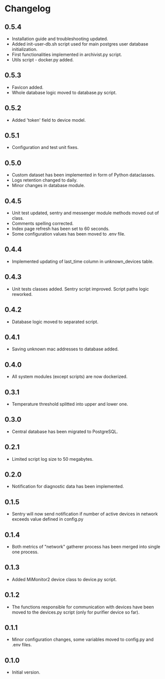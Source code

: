 # Changelog

## 0.5.4
- Installation guide and troubleshooting updated.
- Added init-user-db.sh script used for main postgres user database initialization.
- First functionalities implemented in archivist.py script.
- Utils script - docker.py added.

## 0.5.3
- Favicon added.
- Whole database logic moved to database.py script.

## 0.5.2
- Added 'token' field to device model.

## 0.5.1
- Configuration and test unit fixes.

## 0.5.0
- Custom dataset has been implemented in form of Python dataclasses.
- Logs retention changed to daily.
- Minor changes in database module.

## 0.4.5
- Unit test updated, sentry and messenger module methods moved out of class.
- Comments spelling corrected.
- Index page refresh has been set to 60 seconds.
- Some configuration values has been moved to .env file.

## 0.4.4
- Implemented updating of last_time column in unknown_devices table.

## 0.4.3
- Unit tests classes added. Sentry script improved. Script paths logic reworked.

## 0.4.2
- Database logic moved to separated script.

## 0.4.1
- Saving unknown mac addresses to database added.

## 0.4.0
- All system modules (except scripts) are now dockerized.

## 0.3.1
- Temperature threshold splitted into upper and lower one.

## 0.3.0
- Central database has been migrated to PostgreSQL.

## 0.2.1
- Limited script log size to 50 megabytes.

## 0.2.0
- Notification for diagnostic data has been implemented.

## 0.1.5
- Sentry will now send notification if number of active devices in network exceeds value defined in config.py

## 0.1.4
- Both metrics of "network" gatherer process has been merged into single one process.

## 0.1.3
- Added MiMonitor2 device class to device.py script.

## 0.1.2
- The functions responsible for communication with devices have been moved to the devices.py script (only for purifier device so far).

## 0.1.1
- Minor configuration changes, some variables moved to config.py and .env files.

## 0.1.0
- Initial version.